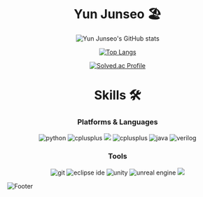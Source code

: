 <div align="center">

# Yun Junseo 🏖️

![Yun Junseo's GitHub stats](https://github-readme-stats.vercel.app/api?username=yjs2673&show_icons=true&theme=dark)

[![Top Langs](https://github-readme-stats.vercel.app/api/top-langs/?username=yjs2673&langs_count=8&layout=compact&theme=dark)](https://github.com/yjs2673)﻿

[![Solved.ac Profile](http://mazassumnida.wtf/api/v2/generate_badge?boj=yjs2673)](https://solved.ac/yjs2673/)


# Skills 🛠️
### Platforms & Languages
![python](https://img.shields.io/badge/python-3776AB.svg?&style=for-the-badge&logo=python&logoColor=white)
![cplusplus](https://img.shields.io/badge/c++-00599C.svg?&style=for-the-badge&logo=cplusplus&logoColor=white)
<img src="https://img.shields.io/badge/c-%23A8B9CC.svg?&style=for-the-badge&logo=c&logoColor=black" />
![cplusplus](https://img.shields.io/badge/c%23-663399.svg?&style=for-the-badge&logo=cplusplus&logoColor=white)
![java](https://img.shields.io/badge/java-007396.svg?&style=for-the-badge&logo=java&logoColor=white)
![verilog](https://img.shields.io/badge/verilog-000000.svg?&style=for-the-badge&logo=verilog&logoColor=white)

### Tools
![git](https://img.shields.io/badge/git-F05032.svg?&style=for-the-badge&logo=git&logoColor=white)
![eclipse ide](https://img.shields.io/badge/eclipse%20ide-2C2255.svg?&style=for-the-badge&logo=eclipse%20ide&logoColor=white)
![unity](https://img.shields.io/badge/unity-000000.svg?&style=for-the-badge&logo=unity&logoColor=white)
![unreal engine](https://img.shields.io/badge/unreal%20engine-0E1128.svg?&style=for-the-badge&logo=unreal%20engine&logoColor=white)
<img src="https://img.shields.io/badge/visual%20studio%20code-%23007ACC.svg?&style=for-the-badge&logo=visual%20studio%20code&logoColor=white" />
</div>

![Footer](https://capsule-render.vercel.app/api?type=waving&color=auto&height=200&section=footer)
